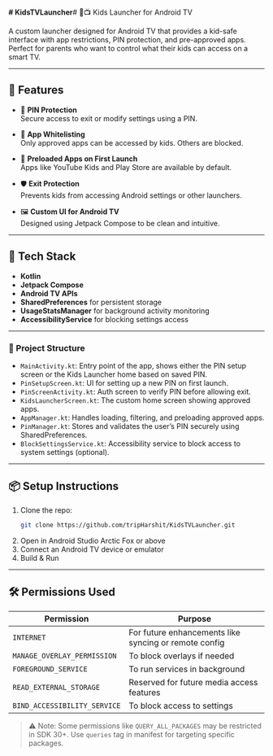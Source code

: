 **# KidsTVLauncher**# 👶📺 Kids Launcher for Android TV

A custom launcher designed for Android TV that provides a kid-safe interface with app restrictions, PIN protection, and pre-approved apps. Perfect for parents who want to control what their kids can access on a smart TV.

---

## 🚀 Features

- 🔐 **PIN Protection**  
  Secure access to exit or modify settings using a PIN.

- 📱 **App Whitelisting**  
  Only approved apps can be accessed by kids. Others are blocked.

- 🧒 **Preloaded Apps on First Launch**  
  Apps like YouTube Kids and Play Store are available by default.

- 🛡️ **Exit Protection**  
  Prevents kids from accessing Android settings or other launchers.

- 🖼️ **Custom UI for Android TV**  
  Designed using Jetpack Compose to be clean and intuitive.

---

## 🧩 Tech Stack

- **Kotlin**  
- **Jetpack Compose**  
- **Android TV APIs**  
- **SharedPreferences** for persistent storage  
- **UsageStatsManager** for background activity monitoring  
- **AccessibilityService** for blocking settings access

---

### 🔹 Project Structure

- `MainActivity.kt`: Entry point of the app, shows either the PIN setup screen or the Kids Launcher home based on saved PIN.
- `PinSetupScreen.kt`: UI for setting up a new PIN on first launch.
- `PinScreenActivity.kt`: Auth screen to verify PIN before allowing exit.
- `KidsLauncherScreen.kt`: The custom home screen showing approved apps.
- `AppManager.kt`: Handles loading, filtering, and preloading approved apps.
- `PinManager.kt`: Stores and validates the user’s PIN securely using SharedPreferences.
- `BlockSettingsService.kt`: Accessibility service to block access to system settings (optional).

---

## 📦 Setup Instructions

1. Clone the repo:
   ```bash
   git clone https://github.com/tripHarshit/KidsTVLauncher.git
2. Open in Android Studio Arctic Fox or above
3. Connect an Android TV device or emulator
4. Build & Run

---

## **🛠️ Permissions Used**

| **Permission** | **Purpose** |
|----------------|-------------|
| `INTERNET` | For future enhancements like syncing or remote config |
| `MANAGE_OVERLAY_PERMISSION` | To block overlays if needed |
| `FOREGROUND_SERVICE` | To run services in background |
| `READ_EXTERNAL_STORAGE` | Reserved for future media access features |
| `BIND_ACCESSIBILITY_SERVICE` | To block access to settings |

> ⚠️ Note: Some permissions like `QUERY_ALL_PACKAGES` may be restricted in SDK 30+. Use `queries` tag in manifest for targeting specific packages.

